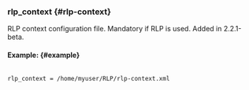 ### rlp_context {#rlp-context}

RLP context configuration file. Mandatory if RLP is used. Added in 2.2.1-beta.

#### Example: {#example}

```

rlp_context = /home/myuser/RLP/rlp-context.xml

```